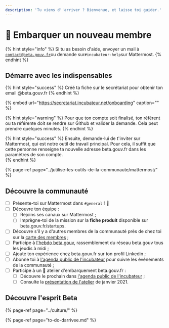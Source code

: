 ```yaml
---
description: 'Tu viens d''arriver ? Bienvenue, et laisse toi guider.'
---
```


# 🛫 Embarquer un nouveau membre

{% hint style="info" %}
Si tu as besoin d'aide, envoyer un mail à [`contact@beta.gouv.fr`](mailto:contact@beta.gouv.Fr)ou demande sur`#incubateur-help`sur Mattermost.
{% endhint %}

## Démarre avec les indispensables

{% hint style="success" %}
Créé ta fiche sur le secrétariat pour obtenir ton email @beta.gouv.fr
{% endhint %}

{% embed url="https://secretariat.incubateur.net/onboarding" caption="" %}

{% hint style="warning" %}
Pour que ton compte soit finalisé, ton référent ou ta référente doit se rendre sur Github et valider la demande. Cela peut prendre quelques minutes. 
{% endhint %}

{% hint style="success" %}
Ensuite, demande-lui de t'inviter sur Mattermost, qui est notre outil de travail principal. Pour cela, il suffit que cette personne renseigne ta nouvelle adresse beta.gouv.fr dans les paramètres de son compte.  
{% endhint %}

{% page-ref page="../jutilise-les-outils-de-la-communaute/mattermost/" %}

## Découvre la communauté

* [ ] Présente-toi sur Mattermost dans `#general` ! 👋
* [ ] Découvre ton équipe :
  * [ ] Rejoins ses canaux sur Mattermost ;
  * [ ] Imprègne-toi de la mission sur la **fiche produit** disponible sur beta.gouv.fr/startups.
* [ ] Découvre s'il y a d'autres membres de la communauté près de chez toi sur la [carte des membres](https://doc.incubateur.net/communaute/dinum/locaux/ou-travailler#beta-gouv-fr-en-dehors-de-paris) ;
* [ ] Participe à [l'hebdo beta.gouv](../actions-transverses/rituels/standup.md), rassemblement du réseau beta.gouv tous les jeudis à midi ;
* [ ] Ajoute ton expérience chez beta.gouv.fr sur ton profil Linkedin ;
* [ ] Abonne toi à [l'agenda public de l'incubateur](https://calendar.google.com/calendar/embed?src=0ieonqap1r5jeal5ugeuhoovlg%40group.calendar.google.com&ctz=Europe/Paris) pour suivre les événements de la communauté ; 
* [ ] Participe à un 🛫 atelier d'embarquement beta.gouv.fr :
  * [ ] Découvre le prochain dans [l'agenda public de l'incubateur](https://calendar.google.com/calendar/embed?src=0ieonqap1r5jeal5ugeuhoovlg%40group.calendar.google.com&ctz=Europe/Paris) ;
  * [ ] Consulte la [présentation de l'atelier](https://docs.google.com/presentation/d/1ded7iFFFaPuw9tKcj6g-xLBggAox-QNDjsMamECPqHU/edit#slide=id.p3) de janvier 2021. 

## Découvre l'esprit Beta

{% page-ref page="../culture/" %}

{% page-ref page="to-do-darrivee.md" %}

